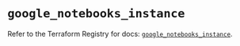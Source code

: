 # `google_notebooks_instance`

Refer to the Terraform Registry for docs: [`google_notebooks_instance`](https://registry.terraform.io/providers/hashicorp/google-beta/6.40.0/docs/resources/google_notebooks_instance).
